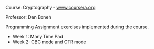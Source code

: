 Course: Cryptography - www.coursera.org

Professor: Dan Boneh

Programming Assignment exercises implemented during the course.

- Week 1: Many Time Pad
- Week 2: CBC mode and CTR mode